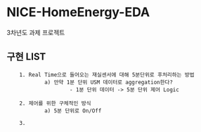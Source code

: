 # NICE-HomeEnergy-EDA
3차년도 과제 프로젝트

## 구현 LIST

        1. Real Time으로 들어오는 재실센서에 대해 5분단위로 후처리하는 방법
                a) 만약 1분 단위 USM 데이터로 aggregation한다?
                        - 1분 단위 데이터 -> 5분 단위 제어 Logic

        2. 제어를 위한 구체적인 방식
                a) 5분 단위로 On/Off

        3.
